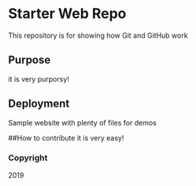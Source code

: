 # Starter Web Repo

This repository is for showing how Git and GitHub work

## Purpose
it is very purporsy!

## Deployment

Sample website with plenty of files for demos

##How to contribute
it is very easy!
### Copyright
2019